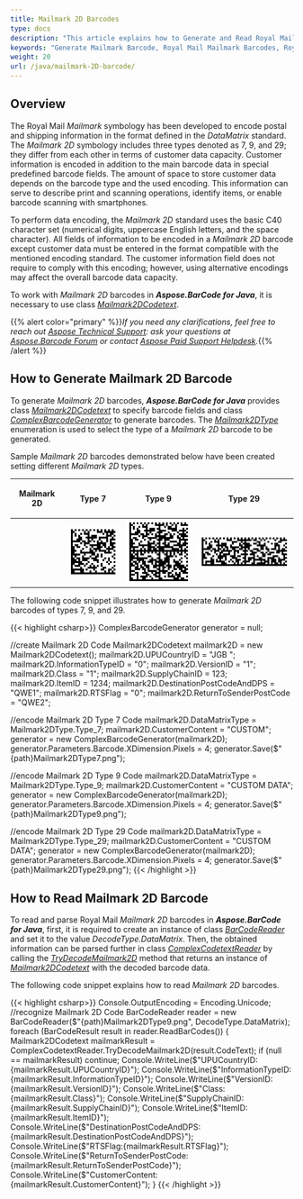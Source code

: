 ```yaml
---
title: Mailmark 2D Barcodes
type: docs
description: "This article explains how to Generate and Read Royal Mail Mailmark 2D Barcodes using Aspose.BarCode for Java"
keywords: "Generate Mailmark Barcode, Royal Mail Mailmark Barcodes, Royal Mail Barcode, Aspose.BarCode, Generate Barcode Java"
weight: 20
url: /java/mailmark-2D-barcode/
---
```


## **Overview**
The Royal Mail *Mailmark* symbology has been developed to encode postal and shipping information in the format defined in the *DataMatrix* standard. The *Mailmark 2D* symbology includes three types denoted as 7, 9, and 29; they differ from each other in terms of customer data capacity. Customer information is encoded in addition to the main barcode data in special predefined barcode fields. The amount of space to store customer data depends on the barcode type and the used encoding. This information can serve to describe print and scanning operations, identify items, or enable barcode scanning with smartphones.  

To perform data encoding, the *Mailmark 2D* standard uses the basic C40 character set (numerical digits, uppercase English letters, and the space character). All fields of information to be encoded in a *Mailmark 2D* barcode except customer data must be entered in the format compatible with the mentioned encoding standard. The customer information field does not require to comply with this encoding; however, using alternative encodings may affect the overall barcode data capacity.  
  
To work with *Mailmark 2D* barcodes in ***Aspose.BarCode for Java***, it is necessary to use class [*Mailmark2DCodetext*]().
  
{{% alert color="primary" %}}*If you need any clarifications, feel free to reach out [Aspose Technical Support](/barcode/java/technical-support/): ask your questions at [Aspose.Barcode Forum](https://forum.aspose.com/c/barcode/13) or contact [Aspose Paid Support Helpdesk](https://helpdesk.aspose.com/).*{{% /alert %}}

## **How to Generate Mailmark 2D Barcode**
To generate *Mailmark 2D* barcodes, ***Aspose.BarCode for Java*** provides class [*Mailmark2DCodetext*]() to specify barcode fields and class [*ComplexBarcodeGenerator*]() to generate barcodes. The [*Mailmark2DType*]() enumeration is used to select the type of a *Mailmark 2D* barcode to be generated.  
  
Sample *Mailmark 2D* barcodes demonstrated below have been created setting different *Mailmark 2D* types.
  
|<p align="center">**Mailmark 2D**</p>|<p align="center">**Type 7**</p>|<p align="center">**Type 9**</p>|<p align="center">**Type 29**</p>|
| :-: | :-: | :-: | :-: |
| |<img src="mailmark2dtype7.png">|<img src="mailmark2dtype9.png">|<img src="mailmark2dtype29.png">|
  
The following code snippet illustrates how to generate *Mailmark 2D* barcodes of types 7, 9, and 29.
  
{{< highlight csharp>}}
ComplexBarcodeGenerator generator = null;

//create Mailmark 2D Code
Mailmark2DCodetext mailmark2D = new Mailmark2DCodetext();
mailmark2D.UPUCountryID = "JGB ";
mailmark2D.InformationTypeID = "0";
mailmark2D.VersionID = "1";
mailmark2D.Class = "1";
mailmark2D.SupplyChainID = 123;
mailmark2D.ItemID = 1234;
mailmark2D.DestinationPostCodeAndDPS = "QWE1";
mailmark2D.RTSFlag = "0";
mailmark2D.ReturnToSenderPostCode = "QWE2";

//encode Mailmark 2D Type 7 Code
mailmark2D.DataMatrixType = Mailmark2DType.Type_7;
mailmark2D.CustomerContent = "CUSTOM";
generator = new ComplexBarcodeGenerator(mailmark2D);
generator.Parameters.Barcode.XDimension.Pixels = 4;
generator.Save($"{path}Mailmark2DType7.png");

//encode Mailmark 2D Type 9 Code
mailmark2D.DataMatrixType = Mailmark2DType.Type_9;
mailmark2D.CustomerContent = "CUSTOM DATA";
generator = new ComplexBarcodeGenerator(mailmark2D);
generator.Parameters.Barcode.XDimension.Pixels = 4;
generator.Save($"{path}Mailmark2DType9.png");

//encode Mailmark 2D Type 29 Code
mailmark2D.DataMatrixType = Mailmark2DType.Type_29;
mailmark2D.CustomerContent = "CUSTOM DATA";
generator = new ComplexBarcodeGenerator(mailmark2D);
generator.Parameters.Barcode.XDimension.Pixels = 4;
generator.Save($"{path}Mailmark2DType29.png");
{{< /highlight >}}
  
## **How to Read Mailmark 2D Barcode**
To read and parse Royal Mail *Mailmark 2D* barcodes in ***Aspose.BarCode for Java***, first, it is required to create an instance of class [*BarCodeReader*]() and set it to the value *DecodeType.DataMatrix*. Then, the obtained information can be parsed further in class [*ComplexCodetextReader*]() by calling the [*TryDecodeMailmark2D*]() method that returns an instance of [*Mailmark2DCodetext*]() with the decoded barcode data.  
  
The following code snippet explains how to read *Mailmark 2D* barcodes.

{{< highlight csharp>}}
Console.OutputEncoding = Encoding.Unicode;
//recognize Mailmark 2D Code
BarCodeReader reader = new BarCodeReader($"{path}Mailmark2DType9.png", DecodeType.DataMatrix);
foreach (BarCodeResult result in reader.ReadBarCodes())
{
    Mailmark2DCodetext mailmarkResult = ComplexCodetextReader.TryDecodeMailmark2D(result.CodeText);
    if (null == mailmarkResult) continue;
    Console.WriteLine($"UPUCountryID:{mailmarkResult.UPUCountryID}");
    Console.WriteLine($"InformationTypeID:{mailmarkResult.InformationTypeID}");
    Console.WriteLine($"VersionID:{mailmarkResult.VersionID}");
    Console.WriteLine($"Class:{mailmarkResult.Class}");
    Console.WriteLine($"SupplyChainID:{mailmarkResult.SupplyChainID}");
    Console.WriteLine($"ItemID:{mailmarkResult.ItemID}");
    Console.WriteLine($"DestinationPostCodeAndDPS:{mailmarkResult.DestinationPostCodeAndDPS}");
    Console.WriteLine($"RTSFlag:{mailmarkResult.RTSFlag}");
    Console.WriteLine($"ReturnToSenderPostCode:{mailmarkResult.ReturnToSenderPostCode}");
    Console.WriteLine($"CustomerContent:{mailmarkResult.CustomerContent}");
}
{{< /highlight >}} 